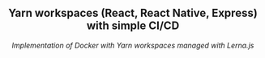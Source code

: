 <div align="center">
    <h2>
         Yarn workspaces (React, React Native, Express) with simple CI/CD
    </h2>
</div>
<p align="center">
    <i>
        Implementation of Docker with Yarn workspaces managed with Lerna.js
    </i>
</p>
<p align="center"></p>
